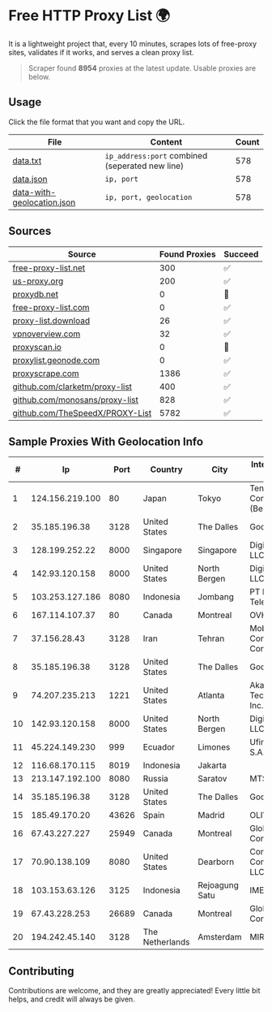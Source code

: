 
# Free HTTP Proxy List 🌍

It is a lightweight project that, every 10 minutes, scrapes lots of free-proxy sites, validates if it works, and serves a clean proxy list.


> Scraper found **8954** proxies at the latest update. Usable proxies are below.

## Usage

Click the file format that you want and copy the URL.


|File|Content|Count|
|----|-------|-----|
|[data.txt](https://raw.githubusercontent.com/themiralay/Proxy-List-World/master/data.txt)|`ip_address:port` combined (seperated new line)|578|
|[data.json](https://raw.githubusercontent.com/themiralay/Proxy-List-World/master/data.json)|`ip, port`|578|
|[data-with-geolocation.json](https://raw.githubusercontent.com/themiralay/Proxy-List-World/master/data-with-geolocation.json)|`ip, port, geolocation`|578|

## Sources

|Source|Found Proxies|Succeed|
|------|-------------|-------|
|[free-proxy-list.net](https://free-proxy-list.net)|300|✅|
|[us-proxy.org](https://www.us-proxy.org)|200|✅|
|[proxydb.net](http://proxydb.net)|0|🚫|
|[free-proxy-list.com](https://free-proxy-list.com/?page=&port=&type%5B%5D=http&type%5B%5D=https&up_time=0&search=Search)|0|✅|
|[proxy-list.download](https://www.proxy-list.download/HTTP)|26|✅|
|[vpnoverview.com](https://vpnoverview.com/privacy/anonymous-browsing/free-proxy-servers)|32|✅|
|[proxyscan.io](https://www.proxyscan.io)|0|🚫|
|[proxylist.geonode.com](https://proxylist.geonode.com/api/proxy-list?limit=300&page=1&sort_by=lastChecked&sort_type=desc&protocols=http,https)|0|✅|
|[proxyscrape.com](https://api.proxyscrape.com/v2/?request=displayproxies&protocol=http&timeout=10000&country=all&ssl=all&anonymity=all)|1386|✅|
|[github.com/clarketm/proxy-list](https://raw.githubusercontent.com/clarketm/proxy-list/master/proxy-list-raw.txt)|400|✅|
|[github.com/monosans/proxy-list](https://raw.githubusercontent.com/monosans/proxy-list/main/proxies/http.txt)|828|✅|
|[github.com/TheSpeedX/PROXY-List](https://raw.githubusercontent.com/TheSpeedX/PROXY-List/master/http.txt)|5782|✅|


## Sample Proxies With Geolocation Info

|#|Ip|Port|Country|City|Internet Service Provider|
|-|--|----|-------|----|-------------------------|
|1|124.156.219.100|80|Japan|Tokyo|Tencent Cloud Computing (Beijing) Co|
|2|35.185.196.38|3128|United States|The Dalles|Google LLC|
|3|128.199.252.22|8000|Singapore|Singapore|DigitalOcean, LLC|
|4|142.93.120.158|8000|United States|North Bergen|DigitalOcean, LLC|
|5|103.253.127.186|8080|Indonesia|Jombang|PT Media Akses Telematika|
|6|167.114.107.37|80|Canada|Montreal|OVH SAS|
|7|37.156.28.43|3128|Iran|Tehran|Mobin Net Communication Company|
|8|35.185.196.38|3128|United States|The Dalles|Google LLC|
|9|74.207.235.213|1221|United States|Atlanta|Akamai Technologies, Inc.|
|10|142.93.120.158|8000|United States|North Bergen|DigitalOcean, LLC|
|11|45.224.149.230|999|Ecuador|Limones|Ufinet Panama S.A.|
|12|116.68.170.115|8019|Indonesia|Jakarta||
|13|213.147.192.100|8080|Russia|Saratov|MTS PJSC|
|14|35.185.196.38|3128|United States|The Dalles|Google LLC|
|15|185.49.170.20|43626|Spain|Madrid|OLIVE|
|16|67.43.227.227|25949|Canada|Montreal|GloboTech Communications|
|17|70.90.138.109|8080|United States|Dearborn|Comcast Cable Communications, LLC|
|18|103.153.63.126|3125|Indonesia|Rejoagung Satu|IMEDIANET|
|19|67.43.228.253|26689|Canada|Montreal|GloboTech Communications|
|20|194.242.45.140|3128|The Netherlands|Amsterdam|MIRholding B.V|



## Contributing

Contributions are welcome, and they are greatly appreciated! Every
little bit helps, and credit will always be given.

